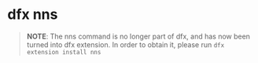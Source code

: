# dfx nns
> **NOTE**: The nns command is no longer part of dfx, and has now been turned into dfx extension. In order to obtain it, please run `dfx extension install nns`

